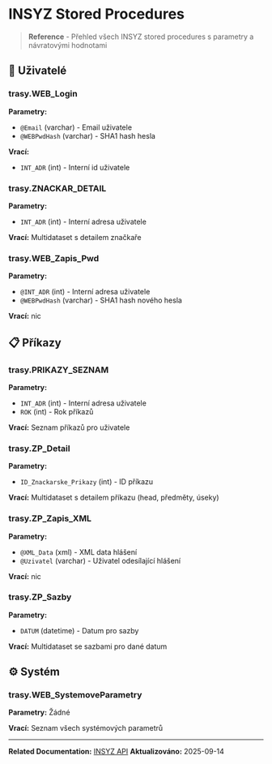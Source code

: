 # INSYZ Stored Procedures

> **Reference** - Přehled všech INSYZ stored procedures s parametry a návratovými hodnotami

## 👤 Uživatelé

### trasy.WEB_Login
**Parametry:**
- `@Email` (varchar) - Email uživatele
- `@WEBPwdHash` (varchar) - SHA1 hash hesla

**Vrací:**
- `INT_ADR` (int) - Interní id uživatele

### trasy.ZNACKAR_DETAIL
**Parametry:**
- `INT_ADR` (int) - Interní adresa uživatele

**Vrací:** Multidataset s detailem značkaře

### trasy.WEB_Zapis_Pwd
**Parametry:**
- `@INT_ADR` (int) - Interní adresa uživatele
- `@WEBPwdHash` (varchar) - SHA1 hash nového hesla

**Vrací:** nic

## 📋 Příkazy

### trasy.PRIKAZY_SEZNAM
**Parametry:**
- `INT_ADR` (int) - Interní adresa uživatele
- `ROK` (int) - Rok příkazů

**Vrací:** Seznam příkazů pro uživatele

### trasy.ZP_Detail
**Parametry:**
- `ID_Znackarske_Prikazy` (int) - ID příkazu

**Vrací:** Multidataset s detailem příkazu (head, předměty, úseky)

### trasy.ZP_Zapis_XML
**Parametry:**
- `@XML_Data` (xml) - XML data hlášení
- `@Uzivatel` (varchar) - Uživatel odesílající hlášení

**Vrací:** nic

### trasy.ZP_Sazby
**Parametry:**
- `DATUM` (datetime) - Datum pro sazby

**Vrací:** Multidataset se sazbami pro dané datum

## ⚙️ Systém

### trasy.WEB_SystemoveParametry
**Parametry:** Žádné

**Vrací:** Seznam všech systémových parametrů

---

**Related Documentation:**
[INSYZ API](./insyz-api.md)
**Aktualizováno:** 2025-09-14